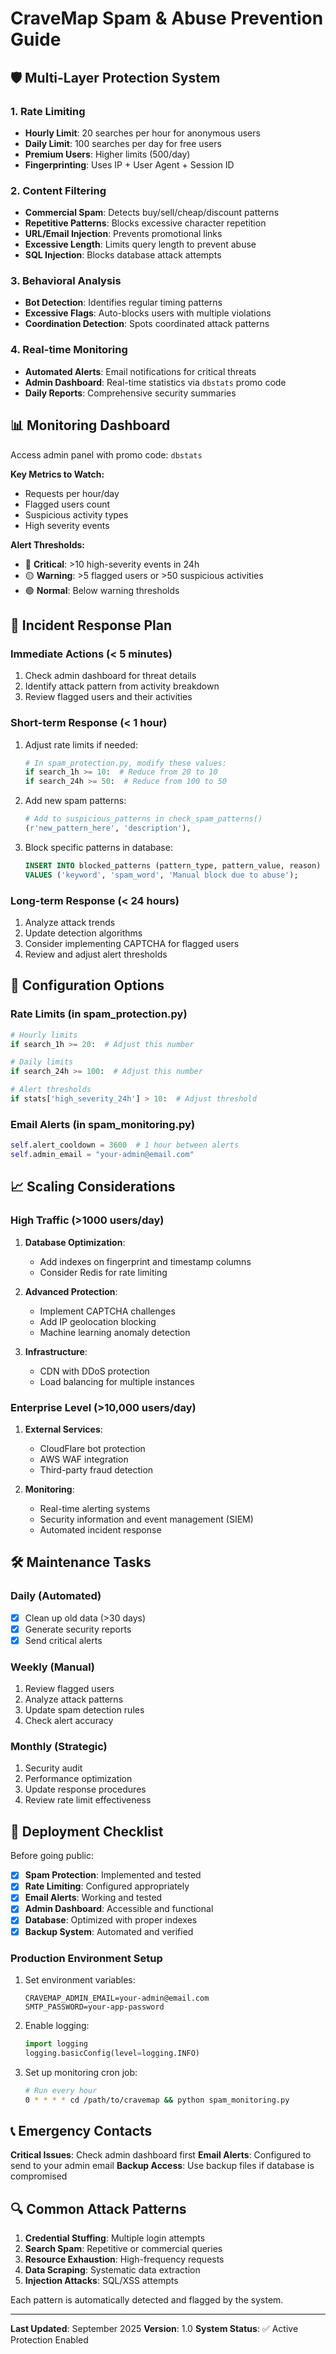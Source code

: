 # CraveMap Spam & Abuse Prevention Guide

## 🛡️ Multi-Layer Protection System

### 1. Rate Limiting
- **Hourly Limit**: 20 searches per hour for anonymous users
- **Daily Limit**: 100 searches per day for free users
- **Premium Users**: Higher limits (500/day)
- **Fingerprinting**: Uses IP + User Agent + Session ID

### 2. Content Filtering
- **Commercial Spam**: Detects buy/sell/cheap/discount patterns
- **Repetitive Patterns**: Blocks excessive character repetition
- **URL/Email Injection**: Prevents promotional links
- **Excessive Length**: Limits query length to prevent abuse
- **SQL Injection**: Blocks database attack attempts

### 3. Behavioral Analysis
- **Bot Detection**: Identifies regular timing patterns
- **Excessive Flags**: Auto-blocks users with multiple violations
- **Coordination Detection**: Spots coordinated attack patterns

### 4. Real-time Monitoring
- **Automated Alerts**: Email notifications for critical threats
- **Admin Dashboard**: Real-time statistics via `dbstats` promo code
- **Daily Reports**: Comprehensive security summaries

## 📊 Monitoring Dashboard

Access admin panel with promo code: `dbstats`

**Key Metrics to Watch:**
- Requests per hour/day
- Flagged users count
- Suspicious activity types
- High severity events

**Alert Thresholds:**
- 🔴 **Critical**: >10 high-severity events in 24h
- 🟡 **Warning**: >5 flagged users or >50 suspicious activities
- 🟢 **Normal**: Below warning thresholds

## 🚨 Incident Response Plan

### Immediate Actions (< 5 minutes)
1. Check admin dashboard for threat details
2. Identify attack pattern from activity breakdown
3. Review flagged users and their activities

### Short-term Response (< 1 hour)
1. Adjust rate limits if needed:
   ```python
   # In spam_protection.py, modify these values:
   if search_1h >= 10:  # Reduce from 20 to 10
   if search_24h >= 50:  # Reduce from 100 to 50
   ```

2. Add new spam patterns:
   ```python
   # Add to suspicious_patterns in check_spam_patterns()
   (r'new_pattern_here', 'description'),
   ```

3. Block specific patterns in database:
   ```sql
   INSERT INTO blocked_patterns (pattern_type, pattern_value, reason)
   VALUES ('keyword', 'spam_word', 'Manual block due to abuse');
   ```

### Long-term Response (< 24 hours)
1. Analyze attack trends
2. Update detection algorithms
3. Consider implementing CAPTCHA for flagged users
4. Review and adjust alert thresholds

## 🔧 Configuration Options

### Rate Limits (in spam_protection.py)
```python
# Hourly limits
if search_1h >= 20:  # Adjust this number

# Daily limits  
if search_24h >= 100:  # Adjust this number

# Alert thresholds
if stats['high_severity_24h'] > 10:  # Adjust threshold
```

### Email Alerts (in spam_monitoring.py)
```python
self.alert_cooldown = 3600  # 1 hour between alerts
self.admin_email = "your-admin@email.com"
```

## 📈 Scaling Considerations

### High Traffic (>1000 users/day)
1. **Database Optimization**:
   - Add indexes on fingerprint and timestamp columns
   - Consider Redis for rate limiting

2. **Advanced Protection**:
   - Implement CAPTCHA challenges
   - Add IP geolocation blocking
   - Machine learning anomaly detection

3. **Infrastructure**:
   - CDN with DDoS protection
   - Load balancing for multiple instances

### Enterprise Level (>10,000 users/day)
1. **External Services**:
   - CloudFlare bot protection
   - AWS WAF integration
   - Third-party fraud detection

2. **Monitoring**:
   - Real-time alerting systems
   - Security information and event management (SIEM)
   - Automated incident response

## 🛠️ Maintenance Tasks

### Daily (Automated)
- [x] Clean up old data (>30 days)
- [x] Generate security reports
- [x] Send critical alerts

### Weekly (Manual)
1. Review flagged users
2. Analyze attack patterns
3. Update spam detection rules
4. Check alert accuracy

### Monthly (Strategic)
1. Security audit
2. Performance optimization
3. Update response procedures
4. Review rate limit effectiveness

## 🚀 Deployment Checklist

Before going public:

- [x] **Spam Protection**: Implemented and tested
- [x] **Rate Limiting**: Configured appropriately
- [x] **Email Alerts**: Working and tested
- [x] **Admin Dashboard**: Accessible and functional
- [x] **Database**: Optimized with proper indexes
- [x] **Backup System**: Automated and verified

### Production Environment Setup
1. Set environment variables:
   ```
   CRAVEMAP_ADMIN_EMAIL=your-admin@email.com
   SMTP_PASSWORD=your-app-password
   ```

2. Enable logging:
   ```python
   import logging
   logging.basicConfig(level=logging.INFO)
   ```

3. Set up monitoring cron job:
   ```bash
   # Run every hour
   0 * * * * cd /path/to/cravemap && python spam_monitoring.py
   ```

## 📞 Emergency Contacts

**Critical Issues**: Check admin dashboard first
**Email Alerts**: Configured to send to your admin email
**Backup Access**: Use backup files if database is compromised

## 🔍 Common Attack Patterns

1. **Credential Stuffing**: Multiple login attempts
2. **Search Spam**: Repetitive or commercial queries  
3. **Resource Exhaustion**: High-frequency requests
4. **Data Scraping**: Systematic data extraction
5. **Injection Attacks**: SQL/XSS attempts

Each pattern is automatically detected and flagged by the system.

---

**Last Updated**: September 2025
**Version**: 1.0
**System Status**: ✅ Active Protection Enabled

